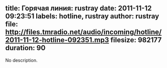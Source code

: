 title: Горячая линия: rustray
date: 2011-11-12 09:23:51
labels: hotline, rustray
author: rustray
file: http://files.tmradio.net/audio/incoming/hotline/2011-11-12-hotline-092351.mp3
filesize: 982177
duration: 90
---
No description.
